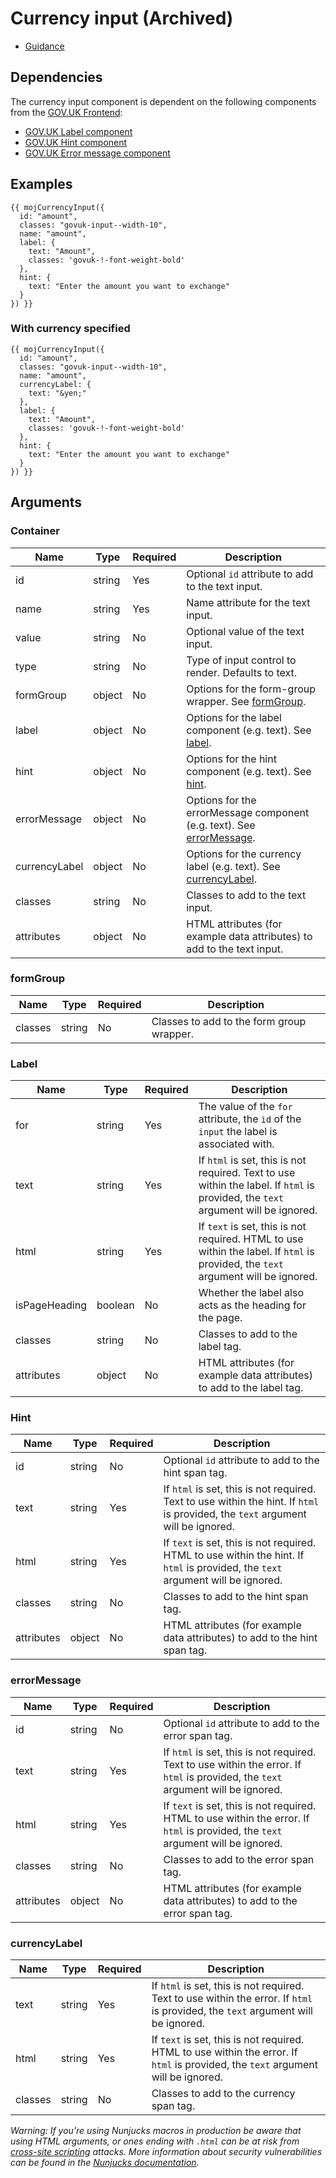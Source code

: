 # Currency input (Archived)

- [Guidance](https://design-patterns.service.justice.gov.uk/archive/currency-input)

## Dependencies

The currency input component is dependent on the following components from the [GOV.UK Frontend](https://github.com/alphagov/govuk-frontend/):

- [GOV.UK Label component](https://github.com/alphagov/govuk-frontend/tree/main/src/govuk/components/label)
- [GOV.UK Hint component](https://github.com/alphagov/govuk-frontend/tree/main/src/govuk/components/hint)
- [GOV.UK Error message component](https://github.com/alphagov/govuk-frontend/tree/main/src/govuk/components/error-message)

## Examples

```
{{ mojCurrencyInput({
  id: "amount",
  classes: "govuk-input--width-10",
  name: "amount",
  label: {
    text: "Amount",
    classes: 'govuk-!-font-weight-bold'
  },
  hint: {
    text: "Enter the amount you want to exchange"
  }
}) }}
```

### With currency specified

```
{{ mojCurrencyInput({
  id: "amount",
  classes: "govuk-input--width-10",
  name: "amount",
  currencyLabel: {
    text: "&yen;"
  },
  label: {
    text: "Amount",
    classes: 'govuk-!-font-weight-bold'
  },
  hint: {
    text: "Enter the amount you want to exchange"
  }
}) }}
```

## Arguments

### Container

| Name          | Type   | Required | Description                                                                            |
| ------------- | ------ | -------- | -------------------------------------------------------------------------------------- |
| id            | string | Yes      | Optional `id` attribute to add to the text input.                                      |
| name          | string | Yes      | Name attribute for the text input.                                                     |
| value         | string | No       | Optional value of the text input.                                                      |
| type          | string | No       | Type of input control to render. Defaults to text.                                     |
| formGroup     | object | No       | Options for the form-group wrapper. See [formGroup](#formgroup).                       |
| label         | object | No       | Options for the label component (e.g. text). See [label](#label).                      |
| hint          | object | No       | Options for the hint component (e.g. text). See [hint](#hint).                         |
| errorMessage  | object | No       | Options for the errorMessage component (e.g. text). See [errorMessage](#errormessage). |
| currencyLabel | object | No       | Options for the currency label (e.g. text). See [currencyLabel](#currencylabel).       |
| classes       | string | No       | Classes to add to the text input.                                                      |
| attributes    | object | No       | HTML attributes (for example data attributes) to add to the text input.                |

### formGroup

| Name    | Type   | Required | Description                               |
| ------- | ------ | -------- | ----------------------------------------- |
| classes | string | No       | Classes to add to the form group wrapper. |

### Label

| Name          | Type    | Required | Description                                                                                                                       |
| ------------- | ------- | -------- | --------------------------------------------------------------------------------------------------------------------------------- |
| for           | string  | Yes      | The value of the `for` attribute, the `id` of the `input` the label is associated with.                                           |
| text          | string  | Yes      | If `html` is set, this is not required. Text to use within the label. If `html` is provided, the `text` argument will be ignored. |
| html          | string  | Yes      | If `text` is set, this is not required. HTML to use within the label. If `html` is provided, the `text` argument will be ignored. |
| isPageHeading | boolean | No       | Whether the label also acts as the heading for the page.                                                                          |
| classes       | string  | No       | Classes to add to the label tag.                                                                                                  |
| attributes    | object  | No       | HTML attributes (for example data attributes) to add to the label tag.                                                            |

### Hint

| Name       | Type   | Required | Description                                                                                                                      |
| ---------- | ------ | -------- | -------------------------------------------------------------------------------------------------------------------------------- |
| id         | string | No       | Optional `id` attribute to add to the hint span tag.                                                                             |
| text       | string | Yes      | If `html` is set, this is not required. Text to use within the hint. If `html` is provided, the `text` argument will be ignored. |
| html       | string | Yes      | If `text` is set, this is not required. HTML to use within the hint. If `html` is provided, the `text` argument will be ignored. |
| classes    | string | No       | Classes to add to the hint span tag.                                                                                             |
| attributes | object | No       | HTML attributes (for example data attributes) to add to the hint span tag.                                                       |

### errorMessage

| Name       | Type   | Required | Description                                                                                                                       |
| ---------- | ------ | -------- | --------------------------------------------------------------------------------------------------------------------------------- |
| id         | string | No       | Optional `id` attribute to add to the error span tag.                                                                             |
| text       | string | Yes      | If `html` is set, this is not required. Text to use within the error. If `html` is provided, the `text` argument will be ignored. |
| html       | string | Yes      | If `text` is set, this is not required. HTML to use within the error. If `html` is provided, the `text` argument will be ignored. |
| classes    | string | No       | Classes to add to the error span tag.                                                                                             |
| attributes | object | No       | HTML attributes (for example data attributes) to add to the error span tag.                                                       |

### currencyLabel

| Name    | Type   | Required | Description                                                                                                                       |
| ------- | ------ | -------- | --------------------------------------------------------------------------------------------------------------------------------- |
| text    | string | Yes      | If `html` is set, this is not required. Text to use within the error. If `html` is provided, the `text` argument will be ignored. |
| html    | string | Yes      | If `text` is set, this is not required. HTML to use within the error. If `html` is provided, the `text` argument will be ignored. |
| classes | string | No       | Classes to add to the currency span tag.                                                                                          |

_Warning: If you’re using Nunjucks macros in production be aware that using HTML arguments, or ones ending with `.html` can be at risk from [cross-site scripting](https://en.wikipedia.org/wiki/Cross-site_scripting) attacks. More information about security vulnerabilities can be found in the [Nunjucks documentation](https://mozilla.github.io/nunjucks/api.html#user-defined-templates-warning)._
